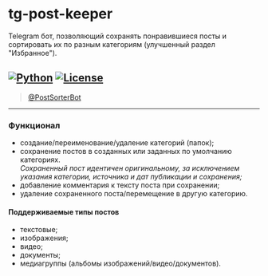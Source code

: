 # tg-post-keeper 
Telegram бот, позволяющий сохранять понравившиеся посты и сортировать их по разным категориям (улучшенный раздел "Избранное").

[![Python](https://img.shields.io/badge/python-v3.9.1-blueviolet.svg?logo=python&logoColor=white)](https://www.python.org/)
[![License](https://img.shields.io/badge/license-MIT-9cf.svg)](https://opensource.org/licenses/MIT)
----
> [@PostSorterBot](https://t.me/PostSorterBot)
----

### Функционал
- создание/переименование/удаление категорий (папок);
- сохранение постов в созданных или заданных по умолчанию категориях.  
  *Сохраненный пост идентичен оригинальному, за исключением указания категории, источника и дат публикации и сохранения;*
- добавление комментария к тексту поста при сохранении;
- удаление сохраненного поста/перемещение в другую категорию.

#### Поддерживаемые типы постов
- текстовые;
- изображения;
- видео;
- документы;
- медиагруппы (альбомы изображений/видео/документов).
